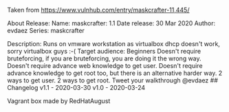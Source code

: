 Taken from https://www.vulnhub.com/entry/maskcrafter-11,445/ 

About Release:
    Name: maskcrafter: 1.1
    Date release: 30 Mar 2020
    Author: evdaez
    Series: maskcrafter

Description:
    Runs on vmware workstation as virtualbox dhcp doesn't work, sorry virtualbox guys :-(
    Target audience: Beginners
    Doesn't require bruteforcing, if you are bruteforcing, you are doing it the wrong way.
    Doesn't require advance web knowledge to get user.
    Doesn't require advance knowledge to get root too, but there is an alternative harder way.
    2 ways to get user.
    2 ways to get root.
    Tweet your walkthrough @evdaez
    ## Changelog v1.1 - 2020-03-30 v1.0 - 2020-03-24 

Vagrant box made by RedHatAugust
